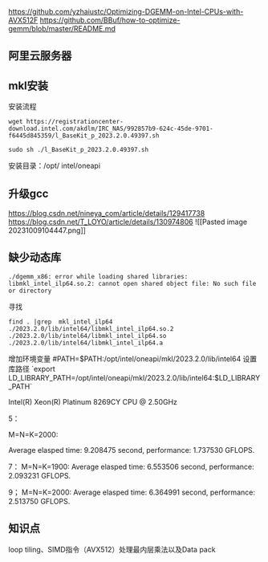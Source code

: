 https://github.com/yzhaiustc/Optimizing-DGEMM-on-Intel-CPUs-with-AVX512F
https://github.com/BBuf/how-to-optimize-gemm/blob/master/README.md
## 阿里云服务器
## mkl安装
安装流程
```
wget https://registrationcenter-download.intel.com/akdlm/IRC_NAS/992857b9-624c-45de-9701-f6445d845359/l_BaseKit_p_2023.2.0.49397.sh

sudo sh ./l_BaseKit_p_2023.2.0.49397.sh
```
安装目录：/opt/ intel/oneapi


## 升级gcc
https://blog.csdn.net/nineya_com/article/details/129417738
https://blog.csdn.net/T_LOYO/article/details/130974806
![[Pasted image 20231009104447.png]]



## 缺少动态库
```
./dgemm_x86: error while loading shared libraries: libmkl_intel_ilp64.so.2: cannot open shared object file: No such file or directory
```
寻找
```
find . |grep  mkl_intel_ilp64
./2023.2.0/lib/intel64/libmkl_intel_ilp64.so.2
./2023.2.0/lib/intel64/libmkl_intel_ilp64.so
./2023.2.0/lib/intel64/libmkl_intel_ilp64.a
```

增加环境变量
#PATH=$PATH:/opt/intel/oneapi/mkl/2023.2.0/lib/intel64
设置库路径
`export LD_LIBRARY_PATH=/opt/intel/oneapi/mkl/2023.2.0/lib/intel64:$LD_LIBRARY_PATH`


Intel(R) Xeon(R) Platinum 8269CY CPU @ 2.50GHz


5：

M=N=K=2000:

Average elasped time: 9.208475 second, performance: 1.737530 GFLOPS.

7：
M=N=K=1900:
Average elasped time: 6.553506 second, performance: 2.093231 GFLOPS.

9；
M=N=K=2000:
Average elasped time: 6.364991 second, performance: 2.513750 GFLOPS.



## 知识点
loop tiling、SIMD指令（AVX512）处理最内层乘法以及Data pack